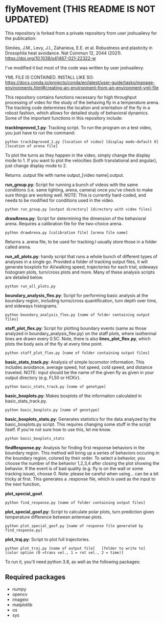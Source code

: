 # flyMovement (THIS README IS NOT UPDATED)

This repository is forked from a private repository from user joshuailevy for the publication:

Simões, J.M., Levy, J.I., Zaharieva, E.E. et al. Robustness and plasticity in Drosophila heat avoidance. Nat Commun 12, 2044 (2021). https://doi.org/10.1038/s41467-021-22322-w

I've modified it but most of the code was written by user joshuailevy. 

YML FILE IS CONTAINED. INSTALL LIKE SO:
https://docs.conda.io/projects/conda/en/latest/user-guide/tasks/manage-environments.html#creating-an-environment-from-an-environment-yml-file

This repository contains functions necessary for high throughput processing of video for the study of the behaving fly in a temperature arena. The tracking code determines the location and orientation of the fly in a robust fashion, which allows for detailed study of behavioral dynamics. Some of the important functions in this repository include:

**trackImproved_1.py**: Tracking script. To run the program on a test video, you just have to run the command:
```
python trackImproved_1.py [location of video] [display mode-default 0] [location of arena file]
```
To plot the turns as they happen in the video, simply change the display mode to 1. If you want to plot the velocities (both translational and angular), just change display mode to 2. 

Returns .output file with name output_[video name].output. 

**run_group.py**: Script for running a bunch of videos with the same conditions (i.e. same lighting, arena, camera) once you've check to make sure things are working well. NOTE: This is currently hard-coded, and needs to be modified for conditions used in the video.

```
python run_group.py [output directory] [directory with video files]
```

**drawArena.py**: Script for determining the dimension of the behavioral arena. Requires a calibration file for the two-choice arena. 

```
python drawArena.py [calibration file] [arena file name]
```

Returns a .arena file, to be used for tracking.I usually store those in a folder called arena. 

**run_all_plots.py**: handy script that runs a whole bunch of different types of analyses in a single go. Provided a folder of tracking output files, it will generate boxplots for AI/walking speed, trajectories for each trial, sideways histogram plots, turn/cross plots and more. Many of these analysis scripts are detailed below.   

```
python run_all_plots.py
```

**boundary_analysis_flex.py**: Script for performing basic analysis at the boundary region, including turns/cross quantification, turn depth over time, and sideways histograms.`

```
python boundary_analysis_flex.py [name of folder containing output files]
```

**staff_plot_flex.py**: Script for plotting boundary events (same as those analyzed in boundary_analysis_flex.py) on the staff plots, where isothermal lines are drawn every 0.5C. Note, there is also **lines_plot_flex.py**, which plots the body axis of the fly at every time point. 

```
python staff_plot_flex.py [name of folder containing output files]
```

**basic_stats_track.py**: Analysis of simple locomotor information. This includes avoidance, average speed, hot speed, cold speed, and distance traveled. NOTE: input should be the name of the given fly as given in your output directory (e.g. FL50 or HCKir). 
 

```
python basic_stats_track.py [name of genotype]
```
**basic_boxplots.py**: Makes boxplots of the information calculated in basic_stats_track.py. 

```
python basic_boxplots.py [name of genotype]
```

**basic_boxplots_stats.py**: Generates statistics for the data analyzed by the basic_boxplots.py script. This requires changing some stuff in the script itself. If you're not sure how to use this, let me know. 
```
python basic_boxplots_stats
```

**findResponse.py**: Analysis for finding first response behaviors in the boundary region. This method will bring up a series of behaviors occuring in the boundary region, colored by their order. To select a behavior, you choose the number of the behavior 1,2,3,4 after closing the plot showing the behavior. If the event is of bad quality (e.g. fly is on the wall or some tracking issue), choose 0. Note: please be careful when using... can be a bit tricky at first. This generates a .response file, which is used as the input to the next function, 

**plot_special_goof**.  

```
python find_response.py [name of folder containing output files]
```

**plot_special_goof.py**: Script to calculate polar plots, turn prediction given temperature difference between antennae plots.

```
python plot_special_goof.py [name of response file generated by find_response.py]
```

**plot_traj.py**: Script to plot full trajectories. 

```
python plot_traj.py [name of output file]   [folder to write to]   [color option (0 =trans vel., 1 = rot vel., 2 = time)]
```

To run it, you'll need python 3.8, as well as the following packages:
## Required packages
* numpy
* opencv
* imageio
* matplotlib
* os
* sys
